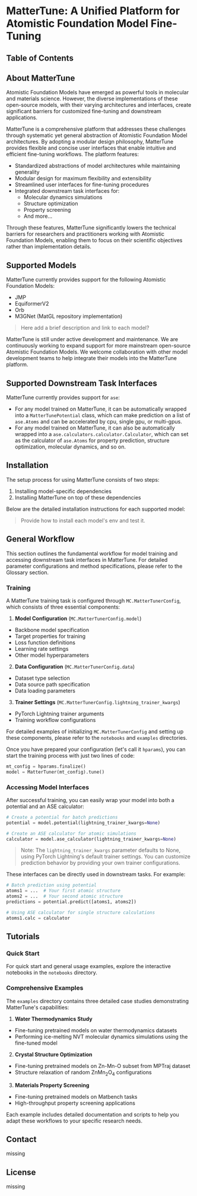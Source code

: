 # MatterTune: A Unified Platform for Atomistic Foundation Model Fine-Tuning

## Table of Contents


## About MatterTune

Atomistic Foundation Models have emerged as powerful tools in molecular and materials science. However, the diverse implementations of these open-source models, with their varying architectures and interfaces, create significant barriers for customized fine-tuning and downstream applications.

MatterTune is a comprehensive platform that addresses these challenges through systematic yet general abstraction of Atomistic Foundation Model architectures. By adopting a modular design philosophy, MatterTune provides flexible and concise user interfaces that enable intuitive and efficient fine-tuning workflows. The platform features:

- Standardized abstractions of model architectures while maintaining generality
- Modular design for maximum flexibility and extensibility
- Streamlined user interfaces for fine-tuning procedures
- Integrated downstream task interfaces for:
    - Molecular dynamics simulations
    - Structure optimization
    - Property screening
    - And more...

Through these features, MatterTune significantly lowers the technical barriers for researchers and practitioners working with Atomistic Foundation Models, enabling them to focus on their scientific objectives rather than implementation details.

## Supported Models

MatterTune currently provides support for the following Atomistic Foundation Models:

- JMP
- EquiformerV2
- Orb
- M3GNet (MatGL repository implementation)

> Here add a brief description and link to each model?

MatterTune is still under active development and maintenance. We are continuously working to expand support for more mainstream open-source Atomistic Foundation Models. We welcome collaboration with other model development teams to help integrate their models into the MatterTune platform.

## Supported Downstream Task Interfaces

MatterTune currently provides support for ```ase```:
- For any model trained on MatterTune, it can be automatically wrapped into a ```MatterTunePotential``` class, which can make prediction on a list of ```ase.Atoms``` and can be accelerated by cpu, single gpu, or multi-gpus.
- For any model trained on MatterTune, it can also be automatically wrapped into a ```ase.calculators.calculator.Calculator```, which can set as the calculator of ```ase.Atoms``` for property prediction, structure optimization, molecular dynamics, and so on.

## Installation

The setup process for using MatterTune consists of two steps:

1. Installing model-specific dependencies
2. Installing MatterTune on top of these dependencies

Below are the detailed installation instructions for each supported model:

> Provide how to install each model's env and test it.

## General Workflow

This section outlines the fundamental workflow for model training and accessing downstream task interfaces in MatterTune. For detailed parameter configurations and method specifications, please refer to the Glossary section.

### Training

A MatterTune training task is configured through `MC.MatterTunerConfig`, which consists of three essential components:

1. **Model Configuration** (`MC.MatterTunerConfig.model`)
  - Backbone model specification
  - Target properties for training
  - Loss function definitions
  - Learning rate settings
  - Other model hyperparameters

2. **Data Configuration** (`MC.MatterTunerConfig.data`)
  - Dataset type selection
  - Data source path specification
  - Data loading parameters

3. **Trainer Settings** (`MC.MatterTunerConfig.lightning_trainer_kwargs`)
  - PyTorch Lightning trainer arguments
  - Training workflow configurations

For detailed examples of initializing `MC.MatterTunerConfig` and setting up these components, please refer to the `notebooks` and `examples` directories.

Once you have prepared your configuration (let's call it `hparams`), you can start the training process with just two lines of code:

```python
mt_config = hparams.finalize()
model = MatterTuner(mt_config).tune()
```

### Accessing Model Interfaces

After successful training, you can easily wrap your model into both a potential and an ASE calculator:

```python
# Create a potential for batch predictions
potential = model.potential(lightning_trainer_kwargs=None)

# Create an ASE calculator for atomic simulations
calculator = model.ase_calculator(lightning_trainer_kwargs=None)
```

> Note: The ```lightning_trainer_kwargs``` parameter defaults to None, using PyTorch Lightning's default trainer settings. You can customize prediction behavior by providing your own trainer configurations.

These interfaces can be directly used in downstream tasks. For example:

```python
# Batch prediction using potential
atoms1 = ...  # Your first atomic structure
atoms2 = ...  # Your second atomic structure
predictions = potential.predict([atoms1, atoms2])

# Using ASE calculator for single structure calculations
atoms1.calc = calculator
```

## Tutorials

### Quick Start
For quick start and general usage examples, explore the interactive notebooks in the `notebooks` directory.

### Comprehensive Examples
The `examples` directory contains three detailed case studies demonstrating MatterTune's capabilities:

1. **Water Thermodynamics Study**
  - Fine-tuning pretrained models on water thermodynamics datasets
  - Performing ice-melting NVT molecular dynamics simulations using the fine-tuned model

2. **Crystal Structure Optimization**
  - Fine-tuning pretrained models on Zn-Mn-O subset from MPTraj dataset
  - Structure relaxation of random ZnMn<sub>2</sub>O<sub>4</sub> configurations

3. **Materials Property Screening**
  - Fine-tuning pretrained models on Matbench tasks
  - High-throughput property screening applications

Each example includes detailed documentation and scripts to help you adapt these workflows to your specific research needs.

## Contact
missing

## License
missing
